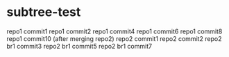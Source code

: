 # subtree-test

repo1 commit1
repo1 commit2
repo1 commit4
repo1 commit6
repo1 commit8
repo1 commit10 (after merging repo2)
repo2 commit1
repo2 commit2
repo2 br1 commit3
repo2 br1 commit5
repo2 br1 commit7
